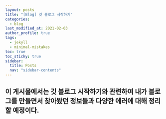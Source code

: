 ```yaml
---
layout: posts
title: "[Blog] 깃 블로그 시작하기"
categories:
  - blog
last_modified_at: 2021-02-03
author_profile: true
tags:
  - jekyll
  - minimal-mistakes
toc: true
toc_sticky: true
sidebar:
  title: Posts
  nav: "sidebar-contents"
---
```


## 이 게시물에서는 깃 블로그 시작하기와 관련하여 내가 블로그를 만들면서 찾아봤던 정보들과 다양한 에러에 대해 정리할 예정이다.
